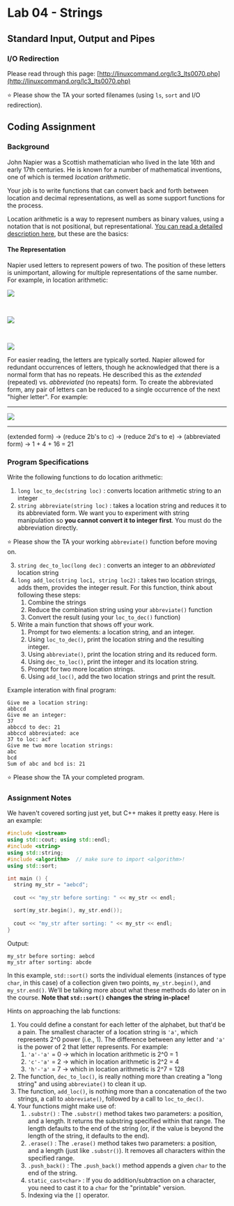 # Lab 04 - Strings

## Standard Input, Output and Pipes

### I/O Redirection

Please read through this page: [http://linuxcommand.org/lc3_lts0070.php](http://linuxcommand.org/lc3_lts0070.php)

⭐ Please show the TA your sorted filenames (using `ls`, `sort` and I/O redirection).

## Coding Assignment

### Background

John Napier was a Scottish mathematician who lived in the late 16th and early 17th centuries. He is known for a number of mathematical inventions, one of which is termed _location arithmetic_.

Your job is to write functions that can convert back and forth between location and decimal representations, as well as some support functions for the process.

Location arithmetic is a way to represent numbers as binary values, using a notation that is not positional, but representational. [You can read a detailed description here](http://en.wikipedia.org/wiki/Location_arithmetic), but these are the basics:

#### The Representation

Napier used letters to represent powers of two. The position of these letters is unimportant, allowing for multiple representations of the same number. For example, in location arithmetic:

<img src="https://render.githubusercontent.com/render/math?math=a = 1, b = 2, c = 4, d = 8, e = 16, f = 32, ..., z=335554432">

&nbsp;

<img src="https://render.githubusercontent.com/render/math?math=acf \rightarrow 1 %2B 4 %2B 32 = 37">

&nbsp;

<img src="https://render.githubusercontent.com/render/math?math=caf \rightarrow 4 %2B 1 %2B 32 = 37">

For easier reading, the letters are typically sorted. Napier allowed for redundant occurrences of letters, though he acknowledged that there is a normal form that has no repeats. He described this as the _extended_ (repeated) vs. _abbreviated_ (no repeats) form. To create the abbreviated form, any pair of letters can be reduced to a single occurrence of the next "higher letter". For example:

___

<img src="https://render.githubusercontent.com/render/math?math=abbccd \rightarrow acccd \rightarrow acdd \rightarrow ace \rightarrow 1 %2B 4 %2B 16 = 21">

___

(extended form) → (reduce 2b's to c) → (reduce 2d's to e) → (abbreviated form) → 1 + 4 + 16 = 21

### Program Specifications

Write the following functions to do location arithmetic:

1.  `long loc_to_dec(string loc)` : converts location arithmetic string to an integer
2.  `string abbreviate(string loc)` : takes a location string and reduces it to its abbreviated form. We want you to experiment with string manipulation so **you cannot convert it to integer first**. You must do the abbreviation directly.

⭐ Please show the TA your working `abbreviate()` function before moving on.

3.  `string dec_to_loc(long dec)` : converts an integer to an _abbreviated_ location string
4.  `long add_loc(string loc1, string loc2)` : takes two location strings, adds them, provides the integer result. For this function, think about following these steps:
    1.  Combine the strings
    2.  Reduce the combination string using your `abbreviate()` function
    3.  Convert the result (using your `loc_to_dec()` function)
5.  Write a main function that shows off your work.
    1.  Prompt for two elements: a location string, and an integer.
    2.  Using `loc_to_dec()`, print the location string and the resulting integer.
    3.  Using `abbreviate()`, print the location string and its reduced form.
    4.  Using `dec_to_loc()`, print the integer and its location string.
    5.  Prompt for two more location strings.
    6.  Using `add_loc()`, add the two location strings and print the result.

Example interation with final program:

```
Give me a location string:
abbccd
Give me an integer:
37
abbccd to dec: 21
abbccd abbreviated: ace
37 to loc: acf
Give me two more location strings:
abc
bcd
Sum of abc and bcd is: 21
```

⭐ Please show the TA your completed program.

### Assignment Notes

We haven't covered sorting just yet, but C++ makes it pretty easy. Here is an example:

```c++
#include <iostream>
using std::cout; using std::endl;
#include <string>
using std::string;
#include <algorithm>  // make sure to import <algorithm>!
using std::sort;

int main () {
  string my_str = "aebcd";
  
  cout << "my_str before sorting: " << my_str << endl;

  sort(my_str.begin(), my_str.end());
  
  cout << "my_str after sorting: " << my_str << endl;
}
```

Output:

```
my_str before sorting: aebcd
my_str after sorting: abcde
```

In this example, `std::sort()` sorts the individual elements (instances of type `char`, in this case) of a collection given two points, `my_str.begin()`, and `my_str.end()`. We'll be talking more about what these methods do later on in the course. **Note that `std::sort()` changes the string in-place!**

Hints on approaching the lab functions:

1.  You could define a constant for each letter of the alphabet, but that'd be a pain. The smallest character of a location string is `'a'`, which represents 2^0 power (i.e., 1). The difference between any letter and `'a'` is the power of 2 that letter represents. For example:
    1.  `'a'-'a'` = 0 → which in location arithmetic is 2^0 = 1
    2.  `'c'-'a'` = 2 → which in location arithmetic is 2^2 = 4
    3.  `'h'-'a'` = 7 → which in location arithmetic is 2^7 = 128
2.  The function, `dec_to_loc()`, is really nothing more than creating a "long string" and using `abbreviate()` to clean it up.
3.  The function, `add_loc()`, is nothing more than a concatenation of the two strings, a call to `abbreviate()`, followed by a call to `loc_to_dec()`.
4.  Your functions might make use of:
    1.  `.substr()` : The `.substr()` method takes two parameters: a position, and a length. It returns the substring specified within that range. The length defaults to the end of the string (or, if the value is beyond the length of the string, it defaults to the end).
    2.  `.erase()` : The `.erase()` method takes two parameters: a position, and a length (just like `.substr()`). It removes all characters within the specified range.
    3.  `.push_back()` : The `.push_back()` method appends a given `char` to the end of the string.
    3.  `static_cast<char>` : If you do addition/subtraction on a character, you need to cast it to a `char` for the "printable" version.
    5.  Indexing via the `[]` operator.
